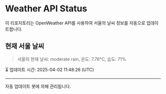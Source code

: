 
# Weather API Status

이 리포지토리는 OpenWeather API를 사용하여 서울의 날씨 정보를 자동으로 업데이트합니다.

## 현재 서울 날씨
> 서울의 현재 날씨: moderate rain, 온도: 7.76°C, 습도: 71%

⏳ 업데이트 시간: 2025-04-02 11:48:26 (UTC)

---
자동 업데이트 봇에 의해 관리됩니다.
